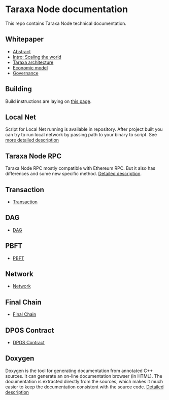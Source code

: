 # Taraxa Node documentation

This repo contains Taraxa Node technical documentation.

## Whitepaper 

* [Abstract](https://docs.taraxa.io/tech-whitepaper/abstract)
* [Intro: Scaling the world](https://docs.taraxa.io/tech-whitepaper/introduction)
* [Taraxa architecture](https://docs.taraxa.io/tech-whitepaper/taraxa-architecture)
* [Economic model](https://docs.taraxa.io/tech-whitepaper/economic-model)
* [Governance](https://docs.taraxa.io/tech-whitepaper/governance)

## Building 

Build instructions are laying on [this page](Common/building.md).

## Local Net

Script for Local Net running is available in repository. After project built you can try to run local network by passing path to your binary to script. See [more detailed description](Common/local_net.md)

## Taraxa Node RPC

Taraxa Node RPC mostly compatible with Ethereum RPC. But it also has differences and some new specific method. [Detailed description](RPC/README.md). 

## Transaction 

* [Transaction](Transaction/README.md)

## DAG

* [DAG](DAG/README.md)

## PBFT

* [PBFT](PBFT/README.md)

## Network

* [Network](Network/README.md)

## Final Chain

* [Final Chain](FinalChain/README.md)

## DPOS Contract

* [DPOS Contract](DPOS/README.md)

## Doxygen

Doxygen is the tool for generating documentation from annotated C++ sources. It can generate an on-line documentation browser (in HTML). The documentation is extracted directly from the sources, which makes it much easier to keep the documentation consistent with the source code. [Detailed description](Common/doxygen.md)